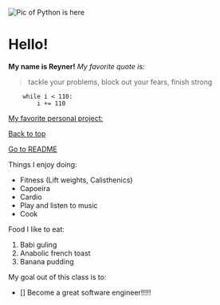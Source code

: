 ![Pic of Python is here](https://upload.wikimedia.org/wikipedia/commons/thumb/f/f8/Python_logo_and_wordmark.svg/1200px-Python_logo_and_wordmark.svg.png)
# Hello!
**My name is Reyner!** *My favorite quote is:*
> tackle your problems, block out your fears, finish strong

```
    while i < 110:
        i += 110
```

[My favorite personal project: ](https://youtu.be/WXlDG_hzE0E)

[Back to top](#Hello)

[Go to README](README.md)

Things I enjoy doing:
- Fitness (Lift weights, Calisthenics)
- Capoeira
- Cardio
- Play and listen to music
- Cook
  
Food I like to eat:
1. Babi guling 
2. Anabolic french toast
3. Banana pudding

My goal out of this class is to:
- [] Become a great software engineer!!!!!